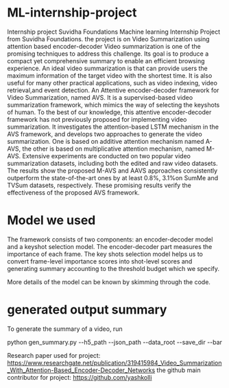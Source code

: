 # ML-internship-project
Internship project Suvidha Foundations
Machine learning Internship Project from Suvidha Foundations.
the project is on Video Summarization using attention based encoder-decoder
Video summarization is one of the promising techniques to address this challenge. Its goal is to produce a compact yet comprehensive summary to enable an efficient
browsing experience. An ideal video summarization is that can provide users the maximum information of the target video with the shortest time. It is also useful for many other practical
applications, such as video indexing, video retrieval,and event detection.
An Attentive encoder-decoder framework for Video Summarization, named AVS. It is a supervised-based video summarization framework, which mimics the way of selecting the keyshots of human. 
To the best of our knowledge, this attentive encoder-decoder framework has not previously proposed for implementing video summarization.
It investigates the attention-based LSTM mechanism in the AVS framework, and develops two approaches to generate the video summarization. One is based on additive
attention mechanism named A-AVS, the other is based on multiplicative attention mechanism, named M-AVS.
Extensive experiments are conducted on two popular video summarization datasets, including both the edited and raw video datasets. The results show the proposed M-AVS
and AAVS approaches consistently outperform the state-of-the-art ones by at least 0.8%, 3.1%on SumMe and TVSum datasets, respectively. 
These promising results verify the effectiveness of the proposed AVS framework.

# Model we used
The framework consists of two components: an encoder-decoder model and a keyshot selection model. The encoder-decoder part measures the importance of each frame. The key shots selection model helps us to convert frame-level importance scores into shot-level scores and generating summary accounting to the threshold budget which we specify.

More details of the model can be known by skimming through the code.

# generated output summary
To generate the summary of a video, run

 python gen_summary.py --h5_path --json_path --data_root --save_dir --bar

Research paper used for project:  https://www.researchgate.net/publication/319415984_Video_Summarization_With_Attention-Based_Encoder-Decoder_Networks
the github main contributor for project: https://github.com/yashkolli
